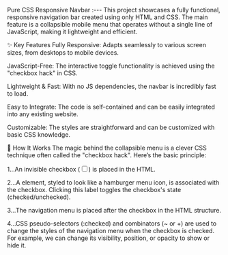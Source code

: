 Pure CSS Responsive Navbar :---
This project showcases a fully functional, responsive navigation bar created using only HTML and CSS. The main feature is a collapsible mobile menu that operates without a single line of JavaScript, making it lightweight and efficient.

✨ Key Features
Fully Responsive: Adapts seamlessly to various screen sizes, from desktops to mobile devices.

JavaScript-Free: The interactive toggle functionality is achieved using the "checkbox hack" in CSS.

Lightweight & Fast: With no JS dependencies, the navbar is incredibly fast to load.

Easy to Integrate: The code is self-contained and can be easily integrated into any existing website.

Customizable: The styles are straightforward and can be customized with basic CSS knowledge.

🤔 How It Works
The magic behind the collapsible menu is a clever CSS technique often called the "checkbox hack". Here’s the basic principle:

1...An invisible checkbox (<input type="checkbox">) is placed in the HTML.

2...A <label> element, styled to look like a hamburger menu icon, is associated with the checkbox. Clicking this label toggles the checkbox's state (checked/unchecked).

3...The navigation menu  is placed after the checkbox in the HTML structure.

4...CSS pseudo-selectors (:checked) and combinators (~ or +) are used to change the styles of the navigation menu when the checkbox is checked. For example, we can change its visibility, position, or opacity to show or hide it.
